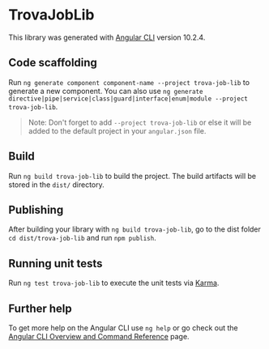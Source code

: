# TrovaJobLib

This library was generated with [Angular CLI](https://github.com/angular/angular-cli) version 10.2.4.

## Code scaffolding

Run `ng generate component component-name --project trova-job-lib` to generate a new component. You can also use `ng generate directive|pipe|service|class|guard|interface|enum|module --project trova-job-lib`.
> Note: Don't forget to add `--project trova-job-lib` or else it will be added to the default project in your `angular.json` file. 

## Build

Run `ng build trova-job-lib` to build the project. The build artifacts will be stored in the `dist/` directory.

## Publishing

After building your library with `ng build trova-job-lib`, go to the dist folder `cd dist/trova-job-lib` and run `npm publish`.

## Running unit tests

Run `ng test trova-job-lib` to execute the unit tests via [Karma](https://karma-runner.github.io).

## Further help

To get more help on the Angular CLI use `ng help` or go check out the [Angular CLI Overview and Command Reference](https://angular.io/cli) page.
